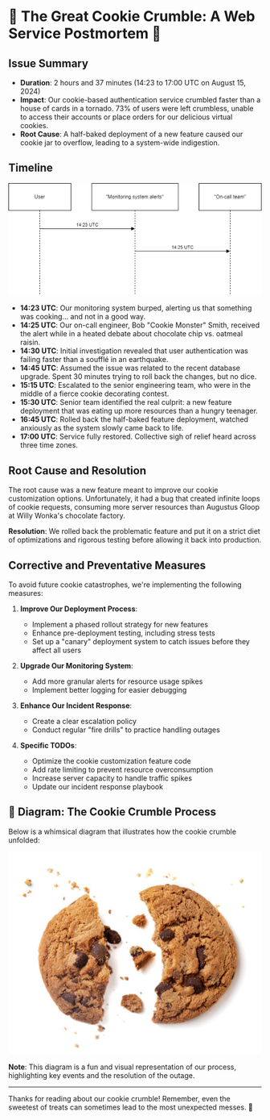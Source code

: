 # 🍪 The Great Cookie Crumble: A Web Service Postmortem 🍪

## Issue Summary

- **Duration**: 2 hours and 37 minutes (14:23 to 17:00 UTC on August 15, 2024)
- **Impact**: Our cookie-based authentication service crumbled faster than a house of cards in a tornado. 73% of users were left crumbless, unable to access their accounts or place orders for our delicious virtual cookies.
- **Root Cause**: A half-baked deployment of a new feature caused our cookie jar to overflow, leading to a system-wide indigestion.

## Timeline

![Timeline of the Great Cookie Crumble](https://github.com/Ort1z/alx-system_engineering-devops/blob/f7a33d960d89f34d7fea5c4b5909bad876d66813/0x19-postmortem/pics/GitPhoto.png) <!-- Replace with actual diagram URL -->

- **14:23 UTC**: Our monitoring system burped, alerting us that something was cooking... and not in a good way.
- **14:25 UTC**: Our on-call engineer, Bob "Cookie Monster" Smith, received the alert while in a heated debate about chocolate chip vs. oatmeal raisin.
- **14:30 UTC**: Initial investigation revealed that user authentication was failing faster than a soufflé in an earthquake.
- **14:45 UTC**: Assumed the issue was related to the recent database upgrade. Spent 30 minutes trying to roll back the changes, but no dice.
- **15:15 UTC**: Escalated to the senior engineering team, who were in the middle of a fierce cookie decorating contest.
- **15:30 UTC**: Senior team identified the real culprit: a new feature deployment that was eating up more resources than a hungry teenager.
- **16:45 UTC**: Rolled back the half-baked feature deployment, watched anxiously as the system slowly came back to life.
- **17:00 UTC**: Service fully restored. Collective sigh of relief heard across three time zones.

## Root Cause and Resolution

The root cause was a new feature meant to improve our cookie customization options. Unfortunately, it had a bug that created infinite loops of cookie requests, consuming more server resources than Augustus Gloop at Willy Wonka's chocolate factory.

**Resolution**: We rolled back the problematic feature and put it on a strict diet of optimizations and rigorous testing before allowing it back into production.

## Corrective and Preventative Measures

To avoid future cookie catastrophes, we're implementing the following measures:

1. **Improve Our Deployment Process**:
   - Implement a phased rollout strategy for new features
   - Enhance pre-deployment testing, including stress tests
   - Set up a "canary" deployment system to catch issues before they affect all users

2. **Upgrade Our Monitoring System**:
   - Add more granular alerts for resource usage spikes
   - Implement better logging for easier debugging

3. **Enhance Our Incident Response**:
   - Create a clear escalation policy
   - Conduct regular "fire drills" to practice handling outages

4. **Specific TODOs**:
   - Optimize the cookie customization feature code
   - Add rate limiting to prevent resource overconsumption
   - Increase server capacity to handle traffic spikes
   - Update our incident response playbook

## 🎨 Diagram: The Cookie Crumble Process

Below is a whimsical diagram that illustrates how the cookie crumble unfolded:

![Cookie Crumble Diagram](https://github.com/Ort1z/alx-system_engineering-devops/blob/d302fde5eda46a3cc00861d4c6d6d18d1c3ca858/0x19-postmortem/pics/cp.jpg) <!-- Replace with actual diagram URL -->

**Note**: This diagram is a fun and visual representation of our process, highlighting key events and the resolution of the outage.

---

Thanks for reading about our cookie crumble! Remember, even the sweetest of treats can sometimes lead to the most unexpected messes. 🍪
